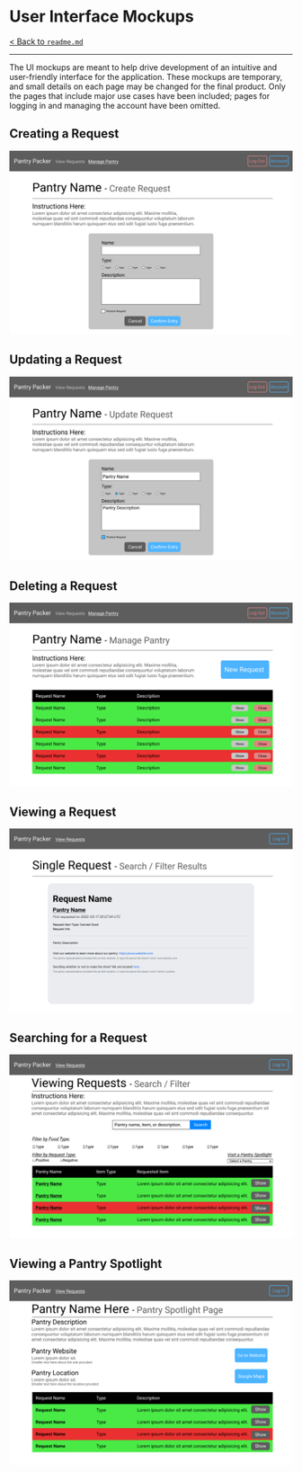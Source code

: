 # User Interface Mockups
[< Back to `readme.md`](../../readme.md)
<hr>

The UI mockups are meant to help drive development of an intuitive and user-friendly interface for the application. These mockups are temporary, and small details on each page may be changed for the final product. Only the pages that include major use cases have been included; pages for logging in and managing the account have been omitted.

## Creating a Request
![UI Mockup for Creating a Request](../uml/UI-Mockups/UI-Create-Request.png)

## Updating a Request
![UI Mockup for Updating a Request](../uml/UI-Mockups/UI-Update-Request.png)

## Deleting a Request
![UI Mockup for Deleting a Request](../uml/UI-Mockups/UI-Delete-Request.png)

## Viewing a Request
![UI Mockup for Viewing a Request](../uml/UI-Mockups/UI-Single-Request.png)

## Searching for a Request
![UI Mockup for Searching for a Request](../uml/UI-Mockups/UI-Search-Filter-Request.png)

## Viewing a Pantry Spotlight
![UI Mockup for Viewing a Pantry Spotlight](../uml/UI-Mockups/UI-Pantry-Spotlight.png)